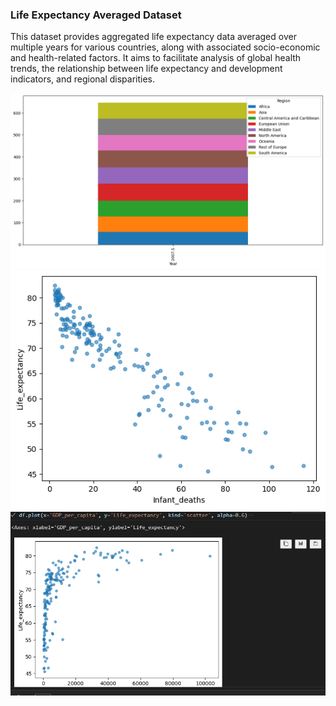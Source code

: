 ### Life Expectancy Averaged Dataset
This dataset provides aggregated life expectancy data averaged over multiple years for various countries, along with associated socio-economic and health-related factors. It aims to facilitate analysis of global health trends, the relationship between life expectancy and development indicators, and regional disparities.

![Image Alt](https://github.com/akuyaesekon/expectancy-data/blob/main/output.png)
![Image Alt](https://github.com/akuyaesekon/expectancy-data/blob/main/scatter.png)
![Image Alt](https://github.com/akuyaesekon/expectancy-data/blob/main/Screenshot%202024-12-22%20113553.png)

